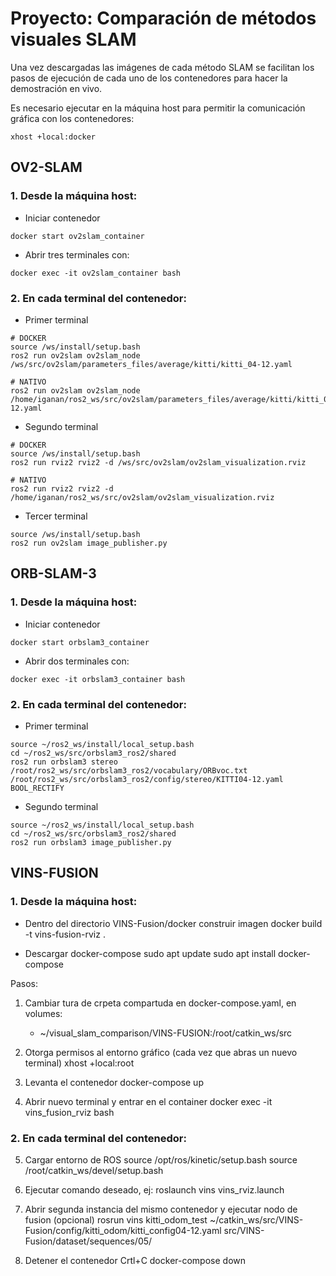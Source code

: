 # Proyecto: Comparación  de métodos visuales SLAM

Una vez descargadas las imágenes de cada método SLAM se facilitan los pasos de ejecución de cada uno de los contenedores para hacer la demostración en vivo.

Es necesario ejecutar en la máquina host para permitir la comunicación gráfica con los contenedores:

```
xhost +local:docker
```

## OV2-SLAM

### 1. Desde la máquina host:

- Iniciar contenedor
```
docker start ov2slam_container
```

- Abrir tres terminales con:
```
docker exec -it ov2slam_container bash
```

### 2. En cada terminal del contenedor:

- Primer terminal
```
# DOCKER
source /ws/install/setup.bash
ros2 run ov2slam ov2slam_node /ws/src/ov2slam/parameters_files/average/kitti/kitti_04-12.yaml
```
```
# NATIVO
ros2 run ov2slam ov2slam_node /home/iganan/ros2_ws/src/ov2slam/parameters_files/average/kitti/kitti_04-12.yaml
```
- Segundo terminal
```
# DOCKER
source /ws/install/setup.bash
ros2 run rviz2 rviz2 -d /ws/src/ov2slam/ov2slam_visualization.rviz 
```

```
# NATIVO
ros2 run rviz2 rviz2 -d /home/iganan/ros2_ws/src/ov2slam/ov2slam_visualization.rviz
```

- Tercer terminal
```
source /ws/install/setup.bash
ros2 run ov2slam image_publisher.py
```

## ORB-SLAM-3

### 1. Desde la máquina host:

- Iniciar contenedor
```
docker start orbslam3_container
```

- Abrir dos terminales con:
```
docker exec -it orbslam3_container bash
```

### 2. En cada terminal del contenedor:

- Primer terminal
```
source ~/ros2_ws/install/local_setup.bash
cd ~/ros2_ws/src/orbslam3_ros2/shared
ros2 run orbslam3 stereo /root/ros2_ws/src/orbslam3_ros2/vocabulary/ORBvoc.txt /root/ros2_ws/src/orbslam3_ros2/config/stereo/KITTI04-12.yaml BOOL_RECTIFY
```

- Segundo terminal
```
source ~/ros2_ws/install/local_setup.bash
cd ~/ros2_ws/src/orbslam3_ros2/shared
ros2 run orbslam3 image_publisher.py
```

## VINS-FUSION

### 1. Desde la máquina host:
- Dentro del directorio VINS-Fusion/docker construir imagen
	docker build -t vins-fusion-rviz .

- Descargar docker-compose
	sudo apt update
	sudo apt install docker-compose
	
Pasos:
1. Cambiar tura de crpeta compartuda en docker-compose.yaml, en volumes:
   - ~/visual_slam_comparison/VINS-FUSION:/root/catkin_ws/src

2. Otorga permisos al entorno gráfico (cada vez que abras un nuevo terminal)
	xhost +local:root

3. Levanta el contenedor
	docker-compose up

4. Abrir nuevo terminal y entrar en el container
	docker exec -it vins_fusion_rviz bash

### 2. En cada terminal del contenedor:

5. Cargar entorno de ROS
	source /opt/ros/kinetic/setup.bash
	source /root/catkin_ws/devel/setup.bash

6. Ejecutar comando deseado, ej:
	roslaunch vins vins_rviz.launch

7. Abrir segunda instancia del mismo contenedor y ejecutar nodo de fusion (opcional)
   	rosrun vins kitti_odom_test ~/catkin_ws/src/VINS-Fusion/config/kitti_odom/kitti_config04-12.yaml src/VINS-Fusion/dataset/sequences/05/

8. Detener el contenedor
	Crtl+C
	docker-compose down
